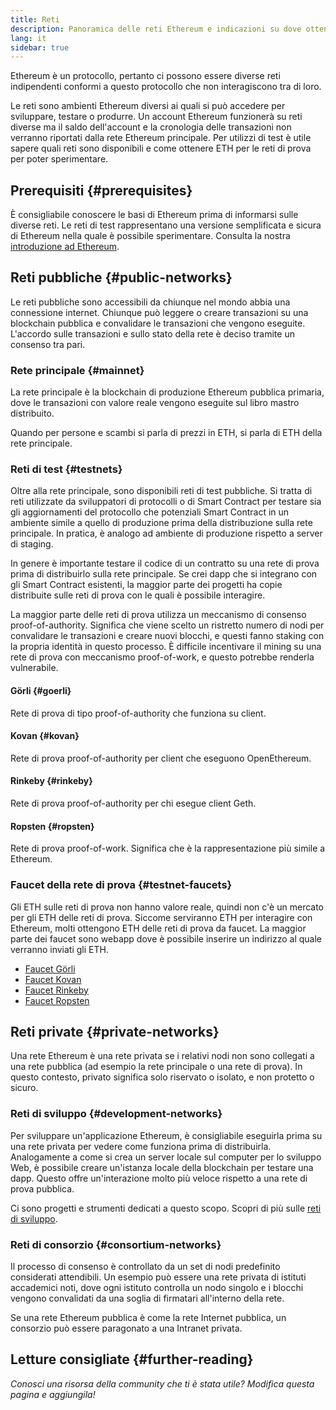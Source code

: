 ```yaml
---
title: Reti
description: Panoramica delle reti Ethereum e indicazioni su dove ottenere ether (ETH) per le reti di test per testare le applicazioni.
lang: it
sidebar: true
---
```


Ethereum è un protocollo, pertanto ci possono essere diverse reti indipendenti conformi a questo protocollo che non interagiscono tra di loro.

Le reti sono ambienti Ethereum diversi ai quali si può accedere per sviluppare, testare o produrre. Un account Ethereum funzionerà su reti diverse ma il saldo dell'account e la cronologia delle transazioni non verranno riportati dalla rete Ethereum principale. Per utilizzi di test è utile sapere quali reti sono disponibili e come ottenere ETH per le reti di prova per poter sperimentare.

## Prerequisiti {#prerequisites}

È consigliabile conoscere le basi di Ethereum prima di informarsi sulle diverse reti. Le reti di test rappresentano una versione semplificata e sicura di Ethereum nella quale è possibile sperimentare. Consulta la nostra [introduzione ad Ethereum](/en/developers/docs/intro-to-ethereum/).

## Reti pubbliche {#public-networks}

Le reti pubbliche sono accessibili da chiunque nel mondo abbia una connessione internet. Chiunque può leggere o creare transazioni su una blockchain pubblica e convalidare le transazioni che vengono eseguite. L'accordo sulle transazioni e sullo stato della rete è deciso tramite un consenso tra pari.

### Rete principale {#mainnet}

La rete principale è la blockchain di produzione Ethereum pubblica primaria, dove le transazioni con valore reale vengono eseguite sul libro mastro distribuito.

Quando per persone e scambi si parla di prezzi in ETH, si parla di ETH della rete principale.

### Reti di test {#testnets}

Oltre alla rete principale, sono disponibili reti di test pubbliche. Si tratta di reti utilizzate da sviluppatori di protocolli o di Smart Contract per testare sia gli aggiornamenti del protocollo che potenziali Smart Contract in un ambiente simile a quello di produzione prima della distribuzione sulla rete principale. In pratica, è analogo ad ambiente di produzione rispetto a server di staging.

In genere è importante testare il codice di un contratto su una rete di prova prima di distribuirlo sulla rete principale. Se crei dapp che si integrano con gli Smart Contract esistenti, la maggior parte dei progetti ha copie distribuite sulle reti di prova con le quali è possibile interagire.

La maggior parte delle reti di prova utilizza un meccanismo di consenso proof-of-authority. Significa che viene scelto un ristretto numero di nodi per convalidare le transazioni e creare nuovi blocchi, e questi fanno staking con la propria identità in questo processo. È difficile incentivare il mining su una rete di prova con meccanismo proof-of-work, e questo potrebbe renderla vulnerabile.

#### Görli {#goerli}

Rete di prova di tipo proof-of-authority che funziona su client.

#### Kovan {#kovan}

Rete di prova proof-of-authority per client che eseguono OpenEthereum.

#### Rinkeby {#rinkeby}

Rete di prova proof-of-authority per chi esegue client Geth.

#### Ropsten {#ropsten}

Rete di prova proof-of-work. Significa che è la rappresentazione più simile a Ethereum.

### Faucet della rete di prova {#testnet-faucets}

Gli ETH sulle reti di prova non hanno valore reale, quindi non c'è un mercato per gli ETH delle reti di prova. Siccome serviranno ETH per interagire con Ethereum, molti ottengono ETH delle reti di prova da faucet. La maggior parte dei faucet sono webapp dove è possibile inserire un indirizzo al quale verranno inviati gli ETH.

- [Faucet Görli](https://faucet.goerli.mudit.blog/)
- [Faucet Kovan](https://faucet.kovan.network/)
- [Faucet Rinkeby](https://faucet.rinkeby.io/)
- [Faucet Ropsten](https://faucet.ropsten.be/)

## Reti private {#private-networks}

Una rete Ethereum è una rete privata se i relativi nodi non sono collegati a una rete pubblica (ad esempio la rete principale o una rete di prova). In questo contesto, privato significa solo riservato o isolato, e non protetto o sicuro.

### Reti di sviluppo {#development-networks}

Per sviluppare un'applicazione Ethereum, è consigliabile eseguirla prima su una rete privata per vedere come funziona prima di distribuirla. Analogamente a come si crea un server locale sul computer per lo sviluppo Web, è possibile creare un'istanza locale della blockchain per testare una dapp. Questo offre un'interazione molto più veloce rispetto a una rete di prova pubblica.

Ci sono progetti e strumenti dedicati a questo scopo. Scopri di più sulle [reti di sviluppo](/developers/docs/development-networks/).

### Reti di consorzio {#consortium-networks}

Il processo di consenso è controllato da un set di nodi predefinito considerati attendibili. Un esempio può essere una rete privata di istituti accademici noti, dove ogni istituto controlla un nodo singolo e i blocchi vengono convalidati da una soglia di firmatari all'interno della rete.

Se una rete Ethereum pubblica è come la rete Internet pubblica, un consorzio può essere paragonato a una Intranet privata.

<!-- TODO

## Interacting with testnets

### Your own local network {#your-own-local-network}

`geth -—networkid="12345" console`

### Testnets {#testnets-1}

Wallets like MetaMask or MyEtherWallet will allow you to switch networks so you can test your apps using your test ETH.

-->

## Letture consigliate {#further-reading}

_Conosci una risorsa della community che ti è stata utile? Modifica questa pagina e aggiungila!_
